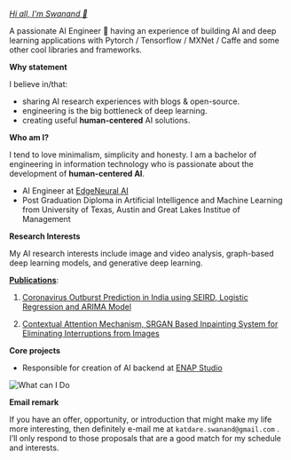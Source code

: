 *[Hi all, I'm Swanand :wave:](https://swanandkatdare.github.io/)*

A passionate AI Engineer 🚀 having an experience of building AI and deep learning applications with Pytorch / Tensorflow / MXNet / Caffe and some other cool libraries and frameworks.


**Why statement**

I believe in/that:
- sharing AI research experiences with blogs & open-source.
- engineering is the big bottleneck of deep learning.
- creating useful **human-centered** AI solutions.

**Who am I?**

I tend to love minimalism, simplicity and honesty. I am a bachelor of engineering in information technology who is passionate about the development of **human-centered AI**.

- AI Engineer at [EdgeNeural AI](https://edgeneural.ai/)
- Post Graduation Diploma in Artificial Intelligence and Machine Learning from 
University of Texas, Austin and Great Lakes Institue of Management

**Research Interests** 

My AI research interests include image and video analysis, graph-based deep learning models, and generative deep learning.

[**Publications**](https://scholar.google.com/citations?view_op=list_works&hl=en&authuser=1&user=E0sB2R0AAAAJ):

1) [Coronavirus Outburst Prediction in India using SEIRD, Logistic Regression and ARIMA Model](https://ieeexplore.ieee.org/abstract/document/9298097)

2) [Contextual Attention Mechanism, SRGAN Based Inpainting System for Eliminating Interruptions from Images](https://arxiv.org/abs/2204.02591)

**Core projects**
- Responsible for creation of AI backend at [ENAP Studio](https://edgeneural.ai/enap_studio/) 

![What can I Do](https://user-images.githubusercontent.com/27481312/186872464-d4611157-969b-4430-bf9f-96e2786aa5a8.png)


**Email remark**

If you have an offer, opportunity, or introduction that might make my life more interesting, then definitely e-mail me at `katdare.swanand@gmail.com` . I’ll only respond to those proposals that are a good match for my schedule and interests.
